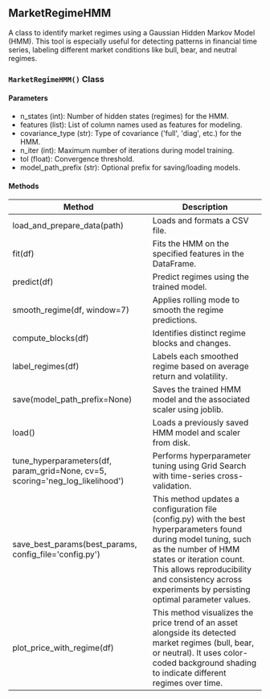 ## MarketRegimeHMM

A class to identify market regimes using a Gaussian Hidden Markov Model (HMM). This tool is especially useful for detecting patterns in financial time series, labeling different market conditions like bull, bear, and neutral regimes.

### `MarketRegimeHMM()` Class

#### Parameters

- n_states (int): Number of hidden states (regimes) for the HMM.
- features (list): List of column names used as features for modeling.
- covariance_type (str): Type of covariance ('full', 'diag', etc.) for the HMM.
- n_iter (int): Maximum number of iterations during model training.
- tol (float): Convergence threshold.
- model_path_prefix (str): Optional prefix for saving/loading models.

#### Methods

| Method                                                                        | Description                                                                                                                                                                                                                                                               |
| ----------------------------------------------------------------------------- | ------------------------------------------------------------------------------------------------------------------------------------------------------------------------------------------------------------------------------------------------------------------------- |
| load_and_prepare_data(path)                                                   | Loads and formats a CSV file.                                                                                                                                                                                                                                             |
| fit(df)                                                                       | Fits the HMM on the specified features in the DataFrame.                                                                                                                                                                                                                  |
| predict(df)                                                                   | Predict regimes using the trained model.                                                                                                                                                                                                                                  |
| smooth_regime(df, window=7)                                                   | Applies rolling mode to smooth the regime predictions.                                                                                                                                                                                                                    |
| compute_blocks(df)                                                            | Identifies distinct regime blocks and changes.                                                                                                                                                                                                                            |
| label_regimes(df)                                                             | Labels each smoothed regime based on average return and volatility.                                                                                                                                                                                                       |
| save(model_path_prefix=None)                                                  | Saves the trained HMM model and the associated scaler using joblib.                                                                                                                                                                                                       |
| load()                                                                        | Loads a previously saved HMM model and scaler from disk.                                                                                                                                                                                                                  |
| tune_hyperparameters(df, param_grid=None, cv=5, scoring='neg_log_likelihood') | Performs hyperparameter tuning using Grid Search with time-series cross-validation.                                                                                                                                                                                       |
| save_best_params(best_params, config_file='config.py')                        | This method updates a configuration file (config.py) with the best hyperparameters found during model tuning, such as the number of HMM states or iteration count. This allows reproducibility and consistency across experiments by persisting optimal parameter values. |
| plot_price_with_regime(df)                                                    | This method visualizes the price trend of an asset alongside its detected market regimes (bull, bear, or neutral). It uses color-coded background shading to indicate different regimes over time.                                                                        |
